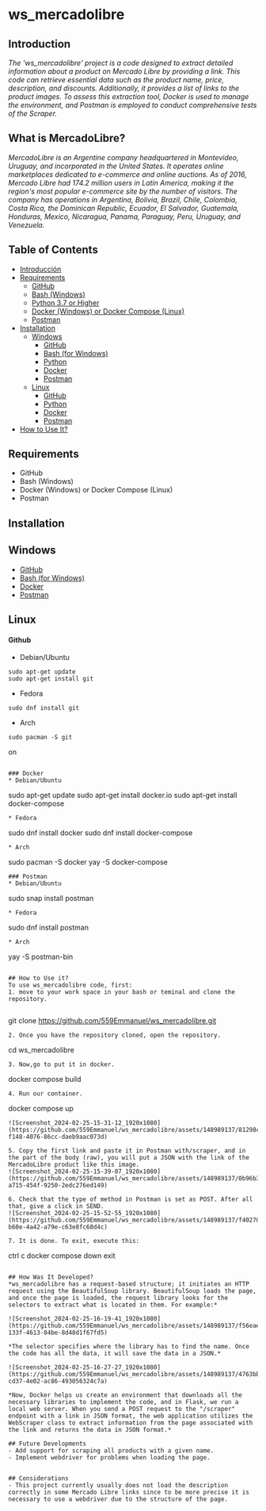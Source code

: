 # ws_mercadolibre
## **Introduction** 
*The 'ws_mercadolibre' project is a code designed to extract detailed information about a product on Mercado Libre by providing a link. This code can retrieve essential data such as the product name, price, description, and discounts. Additionally, it provides a list of links to the product images. To assess this extraction tool, Docker is used to manage the environment, and Postman is employed to conduct comprehensive tests of the Scraper.*

## What is MercadoLibre?
*MercadoLibre is an Argentine company headquartered in Montevideo, Uruguay, and incorporated in the United States. It operates online marketplaces dedicated to e-commerce and online auctions. As of 2016, Mercado Libre had 174.2 million users in Latin America, making it the region's most popular e-commerce site by the number of visitors. The company has operations in Argentina, Bolivia, Brazil, Chile, Colombia, Costa Rica, the Dominican Republic, Ecuador, El Salvador, Guatemala, Honduras, Mexico, Nicaragua, Panama, Paraguay, Peru, Uruguay, and Venezuela.*

## Table of Contents
* [Introducción](#introduction)
* [Requirements](#requirements)
  * [GitHub](#github)
  * [Bash (Windows)](#bash-windows)
  * [Python 3.7 or Higher](#python-37-or-higher)
  * [Docker (Windows) or Docker Compose (Linux)](#docker-windows-or-docker-compose-linux)
  * [Postman](#postman)
* [Installation](#installation)
  * [Windows](#windows)
    * [GitHub](#github-1)
    * [Bash (for Windows)](#bash-for-windows-1)
    * [Python](#python-1)
    * [Docker](#docker)
    * [Postman](#postman-1)
  * [Linux](#linux)
    * [GitHub](#github-2)
    * [Python](#python-2)
    * [Docker](#docker-1)
    * [Postman](#postman-2)
* [How to Use It?](#how-to-use-it)

## Requirements
- GitHub
- Bash (Windows)
- Docker (Windows) or Docker Compose (Linux)
- Postman

## Installation
## **Windows**
- [GitHub](https://github.com/)
- [Bash (for Windows)](https://git-scm.com/)
- [Docker](https://www.docker.com/get-started)
- [Postman](https://www.postman.com/downloads/)

## **Linux**  
#### Github
* Debian/Ubuntu
```
sudo apt-get update
sudo apt-get install git
```
* Fedora
```
sudo dnf install git
```
* Arch
```
sudo pacman -S git
```
on
```

### Docker
* Debian/Ubuntu
```
sudo apt-get update
sudo apt-get install docker.io
sudo apt-get install docker-compose

```
* Fedora
```
sudo dnf install docker
sudo dnf install docker-compose

```
* Arch
```
sudo pacman -S docker
yay -S docker-compose

```
### Postman
* Debian/Ubuntu
```
sudo snap install postman
```
* Fedora
```
sudo dnf install postman

```
* Arch
```
yay -S postman-bin
```

## How to Use it?
To use ws_mercadolibre code, first:
1. move to your work space in your bash or teminal and clone the repository.
   
```
git clone https://github.com/559Emmanuel/ws_mercadolibre.git
```
2. Once you have the repository cloned, open the repository.
```
cd ws_mercadolibre
```
3. Now,go to put it in docker.
```
docker compose build
```
4. Run our container.
```
docker compose up
```
![Screenshot_2024-02-25-15-31-12_1920x1080](https://github.com/559Emmanuel/ws_mercadolibre/assets/148989137/81298c4e-f148-4076-86cc-daeb9aac073d)

5. Copy the first link and paste it in Postman with/scraper, and in the part of the body (raw), you will put a JSON with the link of the MercadoLibre product like this image.
![Screenshot_2024-02-25-15-39-07_1920x1080](https://github.com/559Emmanuel/ws_mercadolibre/assets/148989137/0b96b30b-a715-454f-9250-2edc276ed149)

6. Check that the type of method in Postman is set as POST. After all that, give a click in SEND.
![Screenshot_2024-02-25-15-52-55_1920x1080](https://github.com/559Emmanuel/ws_mercadolibre/assets/148989137/f40270c5-b60e-4a42-a79e-c63e8fc68d4c)

7. It is done. To exit, execute this:
```
ctrl c
docker compose down
exit
```

## How Was It Developed?
*ws_mercadolibre has a request-based structure; it initiates an HTTP request using the BeautifulSoup library. BeautifulSoup loads the page, and once the page is loaded, the request library looks for the selectors to extract what is located in them. For example:*

![Screenshot_2024-02-25-16-19-41_1920x1080](https://github.com/559Emmanuel/ws_mercadolibre/assets/148989137/f56eae41-133f-4613-84be-8d48d1f67fd5)

*The selector specifies where the library has to find the name. Once the code has all the data, it will save the data in a JSON.*

![Screenshot_2024-02-25-16-27-27_1920x1080](https://github.com/559Emmanuel/ws_mercadolibre/assets/148989137/4763bbf7-cd37-4e02-ac86-493056324c7a)

*Now, Docker helps us create an environment that downloads all the necessary libraries to implement the code, and in Flask, we run a local web server. When you send a POST request to the "/scraper" endpoint with a link in JSON format, the web application utilizes the WebScraper class to extract information from the page associated with the link and returns the data in JSON format.*

## Future Developments
- Add support for scraping all products with a given name.
- Implement webdriver for problems when loading the page.


## Considerations
- This project currently usually does not load the description correctly in some Mercado Libre links since to be more precise it is necessary to use a webdriver due to the structure of the page.
